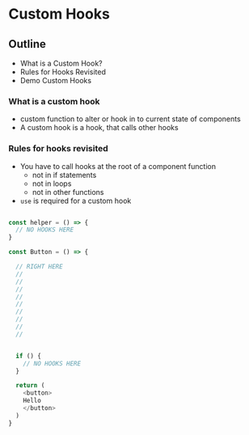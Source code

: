 # Custom Hooks

## Outline

- What is a Custom Hook?
- Rules for Hooks Revisited
- Demo Custom Hooks

### What is a custom hook

- custom function to alter or hook in to current state of components
- A custom hook is a hook, that calls other hooks

### Rules for hooks revisited

- You have to call hooks at the root of a component function
  - not in if statements
  - not in loops
  - not in other functions
- `use` is required for a custom hook

```js

const helper = () => {
  // NO HOOKS HERE
}

const Button = () => {

  // RIGHT HERE
  //
  //
  //
  //
  //
  //
  //
  //
  //


  if () {
    // NO HOOKS HERE
  }

  return (
    <button>
    Hello
    </button>
  )
}
```
